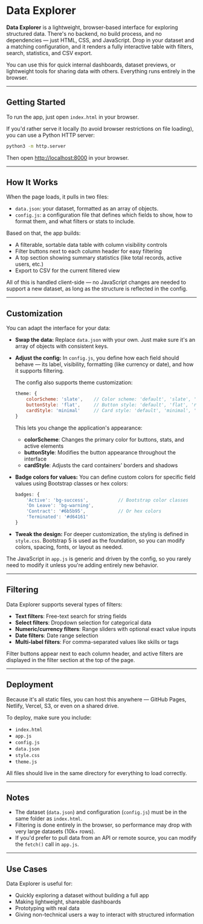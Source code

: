 # Data Explorer

**Data Explorer** is a lightweight, browser-based interface for exploring structured data. There's no backend, no build process, and no dependencies — just HTML, CSS, and JavaScript. Drop in your dataset and a matching configuration, and it renders a fully interactive table with filters, search, statistics, and CSV export.

You can use this for quick internal dashboards, dataset previews, or lightweight tools for sharing data with others. Everything runs entirely in the browser.

---

## Getting Started

To run the app, just open `index.html` in your browser.

If you'd rather serve it locally (to avoid browser restrictions on file loading), you can use a Python HTTP server:

```bash
python3 -m http.server
```

Then open [http://localhost:8000](http://localhost:8000) in your browser.

---

## How It Works

When the page loads, it pulls in two files:

* `data.json`: your dataset, formatted as an array of objects.
* `config.js`: a configuration file that defines which fields to show, how to format them, and what filters or stats to include.

Based on that, the app builds:

* A filterable, sortable data table with column visibility controls
* Filter buttons next to each column header for easy filtering
* A top section showing summary statistics (like total records, active users, etc.)
* Export to CSV for the current filtered view

All of this is handled client-side — no JavaScript changes are needed to support a new dataset, as long as the structure is reflected in the config.

---

## Customization

You can adapt the interface for your data:

* **Swap the data:**
  Replace `data.json` with your own. Just make sure it's an array of objects with consistent keys.

* **Adjust the config:**
  In `config.js`, you define how each field should behave — its label, visibility, formatting (like currency or date), and how it supports filtering.
  
  The config also supports theme customization:
  ```javascript
  theme: {
      colorScheme: 'slate',    // Color scheme: 'default', 'slate', 'blue', 'green', 'purple'
      buttonStyle: 'flat',     // Button style: 'default', 'flat', 'rounded' 
      cardStyle: 'minimal'     // Card style: 'default', 'minimal', 'shadow'
  }
  ```
  
  This lets you change the application's appearance:
  - **colorScheme**: Changes the primary color for buttons, stats, and active elements
  - **buttonStyle**: Modifies the button appearance throughout the interface
  - **cardStyle**: Adjusts the card containers' borders and shadows

* **Badge colors for values:**
  You can define custom colors for specific field values using Bootstrap classes or hex colors:
  ```javascript
  badges: {
      'Active': 'bg-success',           // Bootstrap color classes
      'On Leave': 'bg-warning',
      'Contract': '#6b5b95',            // Or hex colors
      'Terminated': '#d64161'
  }
  ```

* **Tweak the design:**
  For deeper customization, the styling is defined in `style.css`. Bootstrap 5 is used as the foundation, so you can modify colors, spacing, fonts, or layout as needed.

The JavaScript in `app.js` is generic and driven by the config, so you rarely need to modify it unless you're adding entirely new behavior.

---

## Filtering

Data Explorer supports several types of filters:

* **Text filters**: Free-text search for string fields
* **Select filters**: Dropdown selection for categorical data
* **Numeric/currency filters**: Range sliders with optional exact value inputs
* **Date filters**: Date range selection
* **Multi-label filters**: For comma-separated values like skills or tags

Filter buttons appear next to each column header, and active filters are displayed in the filter section at the top of the page.

---

## Deployment

Because it's all static files, you can host this anywhere — GitHub Pages, Netlify, Vercel, S3, or even on a shared drive.

To deploy, make sure you include:

* `index.html`
* `app.js`
* `config.js`
* `data.json`
* `style.css`
* `theme.js`

All files should live in the same directory for everything to load correctly.

---

## Notes

* The dataset (`data.json`) and configuration (`config.js`) must be in the same folder as `index.html`.
* Filtering is done entirely in the browser, so performance may drop with very large datasets (10k+ rows).
* If you'd prefer to pull data from an API or remote source, you can modify the `fetch()` call in `app.js`.

---

## Use Cases

Data Explorer is useful for:

* Quickly exploring a dataset without building a full app
* Making lightweight, shareable dashboards
* Prototyping with real data
* Giving non-technical users a way to interact with structured information